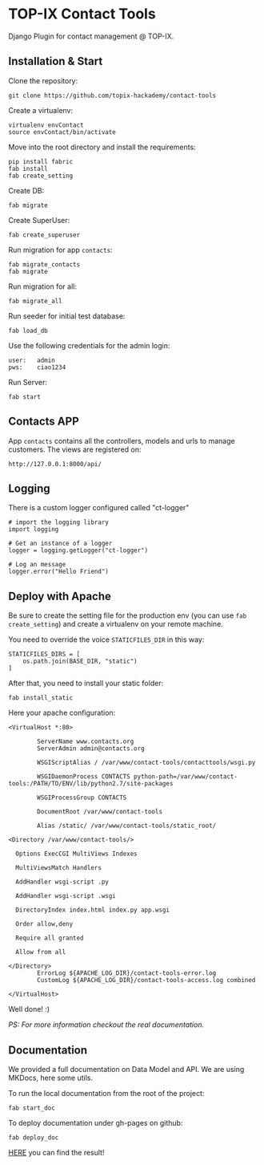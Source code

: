 # TOP-IX Contact Tools

Django Plugin for contact management @ TOP-IX.

## Installation & Start

Clone the repository:

    git clone https://github.com/topix-hackademy/contact-tools
    
Create a virtualenv:

    virtualenv envContact
    source envContact/bin/activate
    
Move into the root directory and install the requirements:

    pip install fabric
    fab install
    fab create_setting
    
Create DB:

    fab migrate
    
Create SuperUser:

    fab create_superuser

Run migration for app ```contacts```:

    fab migrate_contacts
    fab migrate

Run migration for all:

    fab migrate_all

Run seeder for initial test database:

    fab load_db
    
Use the following credentials for the admin login:

    user:   admin
    pws:    ciao1234

Run Server:

    fab start
    
## Contacts APP

App ```contacts``` contains all the controllers, models and urls to manage customers. The views are registered on:

    http://127.0.0.1:8000/api/

## Logging

There is a custom logger configured called "ct-logger" 

    # import the logging library
    import logging
    
    # Get an instance of a logger
    logger = logging.getLogger("ct-logger")
    
    # Log an message
    logger.error("Hello Friend")

## Deploy with Apache

Be sure to create the setting file for the production env (you can use ```fab create_setting```) and create a virtualenv on your remote machine. 

You need to override the voice ```STATICFILES_DIR``` in this way:

    STATICFILES_DIRS = [
        os.path.join(BASE_DIR, "static")
    ]

After that, you need to install your static folder:

    fab install_static

Here your apache configuration:

    <VirtualHost *:80>
    
            ServerName www.contacts.org
            ServerAdmin admin@contacts.org
    
            WSGIScriptAlias / /var/www/contact-tools/contacttools/wsgi.py
    
            WSGIDaemonProcess CONTACTS python-path=/var/www/contact-tools:/PATH/TO/ENV/lib/python2.7/site-packages
    
            WSGIProcessGroup CONTACTS
    
            DocumentRoot /var/www/contact-tools
    
            Alias /static/ /var/www/contact-tools/static_root/
    
    <Directory /var/www/contact-tools/>
    
      Options ExecCGI MultiViews Indexes
    
      MultiViewsMatch Handlers
    
      AddHandler wsgi-script .py
    
      AddHandler wsgi-script .wsgi
    
      DirectoryIndex index.html index.py app.wsgi
    
      Order allow,deny
    
      Require all granted
    
      Allow from all
    
    </Directory>
            ErrorLog ${APACHE_LOG_DIR}/contact-tools-error.log
            CustomLog ${APACHE_LOG_DIR}/contact-tools-access.log combined
    
    </VirtualHost>
    
Well done! :)

_PS: For more information checkout the real documentation._

## Documentation

We provided a full documentation on Data Model and API. We are using MKDocs, here some utils.

To run the local documentation from the root of the project:

    fab start_doc
    
To deploy documentation under gh-pages on github:

    fab deploy_doc

[HERE](https://topix-hackademy.github.io/contact-tools/) you can find the result!